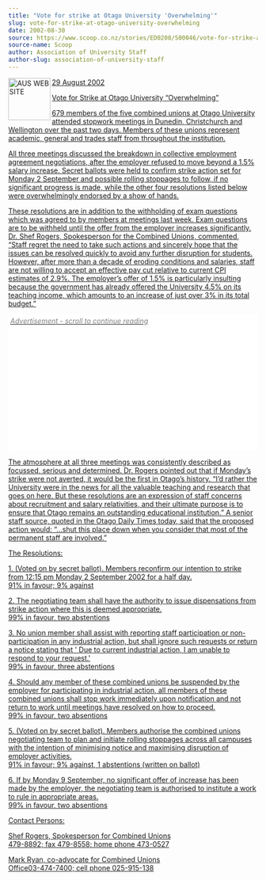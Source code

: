 ```yaml
---
title: "Vote for strike at Otago University 'Overwhelming'"
slug: vote-for-strike-at-otago-university-overwhelming
date: 2002-08-30
source: https://www.scoop.co.nz/stories/ED0208/S00046/vote-for-strike-at-otago-university-overwhelming.htm
source-name: Scoop
author: Association of University Staff
author-slug: association-of-university-staff
---
```


<p><a href="http://www.aus.ac.nz "><img align="left" width="85" height="85" src="http://www.aus.ac.nz/pictures/logo.gif" alt="AUS WEB SITE" border="0">29 August
2002</a></p>

<p><a href="http://www.aus.ac.nz ">Vote for Strike at Otago University
“Overwhelming”</a></p>

<p><a href="http://www.aus.ac.nz ">679 members of the five combined unions at
Otago University attended stopwork meetings in Dunedin,
Christchurch and Wellington over the past two days. Members
of these unions represent academic, general and trades staff
from throughout the institution.</a></p>

<p><a href="http://www.aus.ac.nz ">All three meetings
discussed the breakdown in collective employment agreement
negotiations, after the employer refused to move beyond a
1.5% salary increase. Secret ballots were held to confirm
strike action set for Monday 2 September and possible
rolling stoppages to follow, if no significant progress is
made, while the other four resolutions listed below were
overwhelmingly endorsed by a show of hands.</a></p>

<p><a href="http://www.aus.ac.nz ">These
resolutions are in addition to the withholding of exam
questions which was agreed to by members at meetings last
week. Exam questions are to be withheld until the offer from
the employer increases significantly. Dr. Shef Rogers,
Spokesperson for the Combined Unions, commented, “Staff
regret the need to take such actions and sincerely hope that
the issues can be resolved quickly to avoid any further
disruption for students. However, after more than a decade
of eroding conditions and salaries, staff are not willing to
accept an effective pay cut relative to current CPI
estimates of 2.9%.  The employer’s offer of 1.5% is
particularly insulting because the government has already
offered the University 4.5% on its teaching income, which
amounts to an increase of just over 3% in its total
budget.”
</a></p><div class="article-left-box-wrapper"><div class="article-left-box"><a href="http://www.aus.ac.nz ">
        




<div class="headline-right"><div id="in-cont" style="background:white;">
 <div id="txt1" style="text-align:left; font-size:14px; font-style: italic; color: grey; padding: 4px;">Advertisement - scroll to continue reading</div>

  <div style="min-height:250px;min-width: 300px;"><style> @media screen and (max-width: 768px) {.article-left-box {float: none; margin: 20px auto 20px auto; margin-left: calc( (100% - 300px) / 2 );}} 
@media screen and (max-width: 970px) {#article iframe { max-width: 100%;}} #article iframe { max-width: 100%;}</style>

   <div id="div-gpt-" style="padding: 0 20px 0 0; text-align: center;">
<script>

</script>
   </div>

  </div> 
</div>
</div>

</a></div></div><a href="http://www.aus.ac.nz ">
<p>The atmosphere at all three meetings was
consistently described as focussed, serious and determined.
Dr. Rogers pointed out that if Monday’s strike were not
averted, it would be the first in Otago’s history. “I’d
rather the University were in the news for all the valuable
teaching and research that goes on here. But these
resolutions are an expression of staff concerns about
recruitment and salary relativities, and their ultimate
purpose is to ensure that Otago remains an outstanding
educational institution.” A senior staff source, quoted in
the Otago Daily Times today, said that the proposed action
would: “…shut this place down when you consider that most of
the permanent staff are involved.”</p>

<p>The Resolutions:</p>

<p>1.
(Voted on by secret ballot). Members reconfirm our intention
to strike from 12:15 pm Monday 2 September 2002 for a half
day.<br>91% in favour; 9% against</p>

<p>2. The negotiating team
shall have the authority to issue dispensations from strike
action where this is deemed appropriate.<br>99% in favour,
two abstentions</p>

<p>3. No union member shall assist with
reporting staff participation or non-participation in any
industrial action, but shall ignore such requests or return
a notice stating that ' Due to current industrial action, I
am unable to respond to your request.'<br>99% in favour,
three abstentions</p>

<p>4. Should any member of these combined
unions be suspended by the employer for participating in
industrial action, all members of these combined unions
shall stop work immediately upon notification and not return
to work until meetings have resolved on how to
proceed.<br>99% in favour, two absentions</p>

<p>5. (Voted on by
secret ballot). Members authorise the combined unions
negotiating team to plan and initiate rolling stoppages
across all campuses with the intention of minimising notice
and maximising disruption of employer activities.<br>91% in
favour; 9% against, 1 abstentions (written on ballot)</p>

<p>6.
If by Monday 9 September, no significant offer of increase
has been made by the employer, the negotiating team is
authorised to institute a work to rule in appropriate
areas.<br>99% in favour, two absentions</p>

<p>Contact
Persons:</p>

<p>Shef Rogers, Spokesperson for Combined
Unions<br>479-8892; fax 479-8558; home phone 473-0527</p>

<p>Mark
Ryan, co-advocate for Combined Unions<br>Office03-474-7400;
cell phone
025-915-138<br><p></a><p><a href="http://www.aus.ac.nz ">
</a>
         <br><p>

